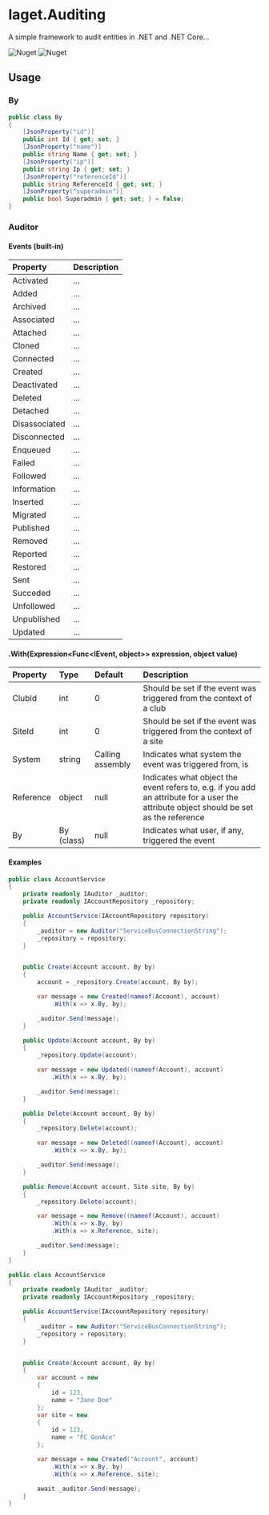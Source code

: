 ﻿# laget.Auditing
A simple framework to audit entities in .NET and .NET Core...

![Nuget](https://img.shields.io/nuget/v/laget.Auditing)
![Nuget](https://img.shields.io/nuget/dt/laget.Auditing)

## Usage
### By
```c#
public class By
{
    [JsonProperty("id")]
    public int Id { get; set; }
    [JsonProperty("name")]
    public string Name { get; set; }
    [JsonProperty("ip")]
    public string Ip { get; set; }
    [JsonProperty("referenceId")]
    public string ReferenceId { get; set; }
    [JsonProperty("superadmin")]
    public bool Superadmin { get; set; } = false;
}
```

### Auditor
#### Events (built-in)
| Property      | Description   |
| :------------ | :------------ |
| Activated     | ...           |
| Added         | ...           |
| Archived      | ...           |
| Associated    | ...           |
| Attached      | ...           |
| Cloned        | ...           |
| Connected     | ...           |
| Created       | ...           |
| Deactivated   | ...           |
| Deleted       | ...           |
| Detached      | ...           |
| Disassociated | ...           |
| Disconnected  | ...           |
| Enqueued      | ...           |
| Failed        | ...           |
| Followed      | ...           |
| Information   | ...           |
| Inserted      | ...           |
| Migrated      | ...           |
| Published     | ...           |
| Removed       | ...           |
| Reported      | ...           |
| Restored      | ...           |
| Sent          | ...           |
| Succeded      | ...           |
| Unfollowed    | ...           |
| Unpublished   | ...           |
| Updated       | ...           |

#### .With(Expression<Func<IEvent, object>> expression, object value)
| Property  | Type       | Default          | Description   |
| :-------- | :--------- | :--------------- | :------------ |
| ClubId    | int        | 0                | Should be set if the event was triggered from the context of a club |
| SiteId    | int        | 0                | Should be set if the event was triggered from the context of a site |
| System    | string     | Calling assembly | Indicates what system the event was triggered from, is |
| Reference | object     | null             | Indicates what object the event refers to, e.g. if you add an attribute for a user the attribute object should be set as the reference |
| By        | By (class) | null             | Indicates what user, if any, triggered the event |

#### Examples
```c#
public class AccountService
{
    private readonly IAuditor _auditor;
    private readonly IAccountRepository _repository;

    public AccountService(IAccountRepository repository)
    {
        _auditor = new Auditor("ServiceBusConnectionString");
        _repository = repository;
    }


    public Create(Account account, By by)
    {
        account = _repository.Create(account, By by);

        var message = new Created(nameof(Account), account)
            .With(x => x.By, by);

        _auditor.Send(message);
    }

    public Update(Account account, By by)
    {
        _repository.Update(account);

        var message = new Updated((nameof(Account), account)
            .With(x => x.By, by);

        _auditor.Send(message);
    }

    public Delete(Account account, By by)
    {
        _repository.Delete(account);

        var message = new Deleted((nameof(Account), account)
            .With(x => x.By, by);

        _auditor.Send(message);
    }

    public Remove(Account account, Site site, By by)
    {
        _repository.Delete(account);

        var message = new Remove((nameof(Account), account)
            .With(x => x.By, by)
            .With(x => x.Reference, site);

        _auditor.Send(message);
    }
}
```

```c#
public class AccountService
{
    private readonly IAuditor _auditor;
    private readonly IAccountRepository _repository;

    public AccountService(IAccountRepository repository)
    {
        _auditor = new Auditor("ServiceBusConnectionString");
        _repository = repository;
    }


    public Create(Account account, By by)
    {
        var account = new
        {
            id = 123,
            name = "Jane Doe"
        };
        var site = new
        {
            id = 123,
            name = "FC GonAce"
        };

        var message = new Created("Account", account)
            .With(x => x.By, by)
            .With(x => x.Reference, site);

        await _auditor.Send(message);
    }
}
```
